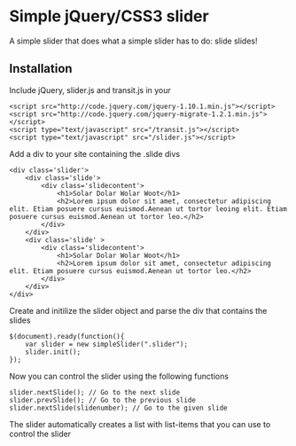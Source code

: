 Simple jQuery/CSS3 slider
=========================

A simple slider that does what a simple slider has to do: slide slides!

Installation
------------

Include jQuery, slider.js and transit.js in your <head></head>
```code
<script src="http://code.jquery.com/jquery-1.10.1.min.js"></script>
<script src="http://code.jquery.com/jquery-migrate-1.2.1.min.js"></script>
<script type="text/javascript" src="/transit.js"></script>
<script type="text/javascript" src="/slider.js"></script>
```

Add a div to your site containing the .slide divs
```code
<div class='slider'>
	<div class='slide'>
		<div class='slidecontent'>
			<h1>Solar Dolar Wolar Woot</h1>
			<h2>Lorem ipsum dolor sit amet, consectetur adipiscing elit. Etiam posuere cursus euismod.Aenean ut tortor leoing elit. Etiam posuere cursus euismod.Aenean ut tortor leo.</h2>
		</div>
	</div>
	<div class='slide' >
		<div class='slidecontent'>
			<h1>Solar Dolar Wolar Woot</h1>
			<h2>Lorem ipsum dolor sit amet, consectetur adipiscing elit. Etiam posuere cursus euismod.Aenean ut tortor leo.</h2>
		</div>
	</div>
</div>
```

Create and initilize the slider object and parse the div that contains the slides
```code
$(document).ready(function(){	
	var slider = new simpleSlider(".slider");
	slider.init();
});
```

Now you can control the slider using the following functions
```code
slider.nextSlide(); // Go to the next slide
slider.prevSlide(); // Go to the previous slide
slider.nextSlide(slidenumber); // Go to the given slide
```

The slider automatically creates a list with list-items that you can use to control the slider